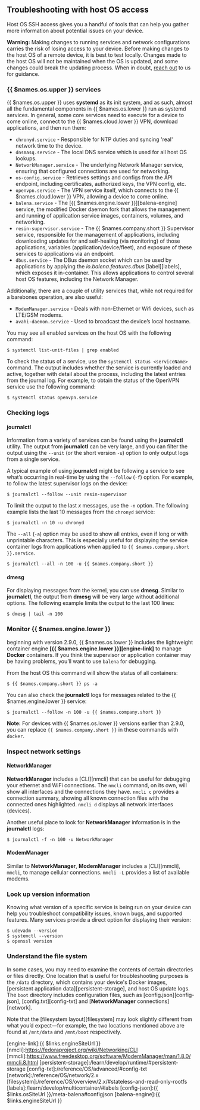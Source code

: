 ## Troubleshooting with host OS access

Host OS SSH access gives you a handful of tools that can help you gather more information about potential issues on your device.

__Warning:__ Making changes to running services and network configurations carries the risk of losing access to your device. Before making changes to the host OS of a remote device, it is best to test locally. Changes made to the host OS will not be maintained when the OS is updated, and some changes could break the updating process. When in doubt, [reach out][forums] to us for guidance.

### {{ $names.os.upper }} services

{{ $names.os.upper }} uses **systemd** as its init system, and as such, almost all the fundamental components in {{ $names.os.lower }} run as systemd services. In general, some core services need to execute for a device to come online, connect to the {{ $names.cloud.lower }} VPN, download applications, and then run them:

* `chronyd.service` - Responsible for NTP duties and syncing 'real' network time to the device.
* `dnsmasq.service` - The local DNS service which is used for all host OS lookups.
* `NetworkManager.service` - The underlying Network Manager service, ensuring that configured connections are used for networking.
* `os-config.service` - Retrieves settings and configs from the API endpoint, including certificates, authorized keys, the VPN config, etc.
* `openvpn.service` - The VPN service itself, which connects to the {{ $names.cloud.lower }} VPN, allowing a device to come online.
* `balena.service` - The [{{ $names.engine.lower }}][balena-engine] service, the modified Docker daemon fork that allows the management and running of application service images, containers, volumes, and networking.
* `resin-supervisor.service` - The {{ $names.company.short }} Supervisor service, responsible for the management of applications, including downloading updates for and self-healing (via monitoring) of those applications, variables (application/device/fleet), and exposure of these services to applications via an endpoint.
* `dbus.service` - The DBus daemon socket which can be used by applications by applying the _io.balena.features.dbus_ [label][labels], which exposes it in-container. This allows applications to control several host OS features, including the Network Manager.

Additionally, there are a couple of utility services that, while not required for a barebones operation, are also useful:

* `ModemManager.service` - Deals with non-Ethernet or Wifi devices, such as LTE/GSM modems.
* `avahi-daemon.service` - Used to broadcast the device’s local hostname.

You may see all enabled services on the host OS with the following command:

```shell
$ systemctl list-unit-files | grep enabled
```

To check the status of a service, use the `systemctl status <serviceName>` command. The output includes whether the service is currently loaded and active, together with detail about the process, including the latest entries from the journal log. For example, to obtain the status of the OpenVPN service use the following command:

```shell
$ systemctl status openvpn.service
```

### Checking logs

#### journalctl

Information from a variety of services can be found using the **journalctl** utility. The output from **journalctl** can be very large, and you can filter the output using the `--unit` (or the short version `-u`) option to only output logs from a single service.

A typical example of using **journalctl** might be following a service to see what’s occurring in real-time by using the `--follow` (`-f`) option. For example, to follow the latest supervisor logs on the device:

```shell
$ journalctl --follow --unit resin-supervisor
```

To limit the output to the last *x* messages, use the `-n` option. The following example lists the last 10 messages from the `chronyd` service:

```shell
$ journalctl -n 10 -u chronyd
```

The `--all` (`-a`) option may be used to show all entries, even if long or with unprintable characters. This is especially useful for displaying the service container logs from applications when applied to `{{ $names.company.short }}.service`.

```shell
$ journalctl --all -n 100 -u {{ $names.company.short }}
```

#### dmesg

For displaying messages from the kernel, you can use **dmesg**. Similar to **journalctl**, the output from **dmesg** will be very large without additional options. The following example limits the output to the last 100 lines:

```shell
$ dmesg | tail -n 100
```

### Monitor {{ $names.engine.lower }}

beginning with version 2.9.0, {{ $names.os.lower }} includes the lightweight container engine **[{{ $names.engine.lower }}][engine-link]** to manage **Docker** containers. If you think the supervisor or application container may be having problems, you’ll want to use `balena` for debugging.

From the host OS this command will show the status of all containers:

```shell
$ {{ $names.company.short }} ps -a
```

You can also check the **journalctl** logs for messages related to the {{ $names.engine.lower }} service:

```shell
$ journalctl --follow -n 100 -u {{ $names.company.short }}
```

__Note:__ For devices with {{ $names.os.lower }} versions earlier than 2.9.0, you can replace `{{ $names.company.short }}` in these commands with `docker`.

### Inspect network settings

#### NetworkManager

**NetworkManager** includes a [CLI][nmcli] that can be useful for debugging your ethernet and WiFi connections. The `nmcli` command, on its own, will show all interfaces and the connections they have. `nmcli c` provides a connection summary, showing all known connection files with the connected ones highlighted. `nmcli d` displays all network interfaces (devices).

Another useful place to look for **NetworkManager** information is in the **journalctl** logs:

```shell
$ journalctl -f -n 100 -u NetworkManager
```

#### ModemManager

Similar to **NetworkManager**, **ModemManager** includes a [CLI][mmcli], `mmcli`, to manage cellular connections. `mmcli -L` provides a list of available modems.

### Look up version information

Knowing what version of a specific service is being run on your device can help you troubleshoot compatibility issues, known bugs, and supported features. Many services provide a direct option for displaying their version:

```shell
$ udevadm --version
$ systemctl --version
$ openssl version
```

### Understand the file system

In some cases, you may need to examine the contents of certain directories or files directly. One location that is useful for troubleshooting purposes is the `/data` directory, which contains your device's Docker images, [persistent application data][persistent-storage], and host OS update logs. The `boot` directory includes configuration files, such as [config.json][config-json], [config.txt][config-txt] and [**NetworkManager** connections][network].

Note that the [filesystem layout][filesystem] may look slightly different from what you’d expect—for example, the two locations mentioned above are found at `/mnt/data` and `/mnt/boot` respectively.

[forums]:{{$names.forums_domain}}/c/balena-cloud
[engine-link]:{{ $links.engineSiteUrl }}
[nmcli]:https://fedoraproject.org/wiki/Networking/CLI
[mmcli]:https://www.freedesktop.org/software/ModemManager/man/1.8.0/mmcli.8.html
[persistent-storage]:/learn/develop/runtime/#persistent-storage
[config-txt]:/reference/OS/advanced/#config-txt
[network]:/reference/OS/network/2.x
[filesystem]:/reference/OS/overview/2.x/#stateless-and-read-only-rootfs
[labels]:/learn/develop/multicontainer/#labels
[config-json]:{{ $links.osSiteUrl }}/meta-balena#configjson
[balena-engine]:{{ $links.engineSiteUrl }}
